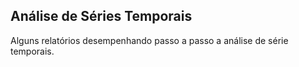 ## Análise de Séries Temporais

Alguns relatórios desempenhando passo a passo a análise de série temporais. 
